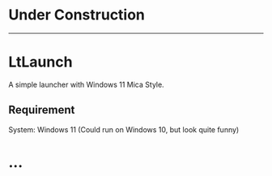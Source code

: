 # Under Construction

---

# LtLaunch
A simple launcher with Windows 11 Mica Style.

## Requirement
System: Windows 11 (Could run on Windows 10, but look quite funny)

# ...

